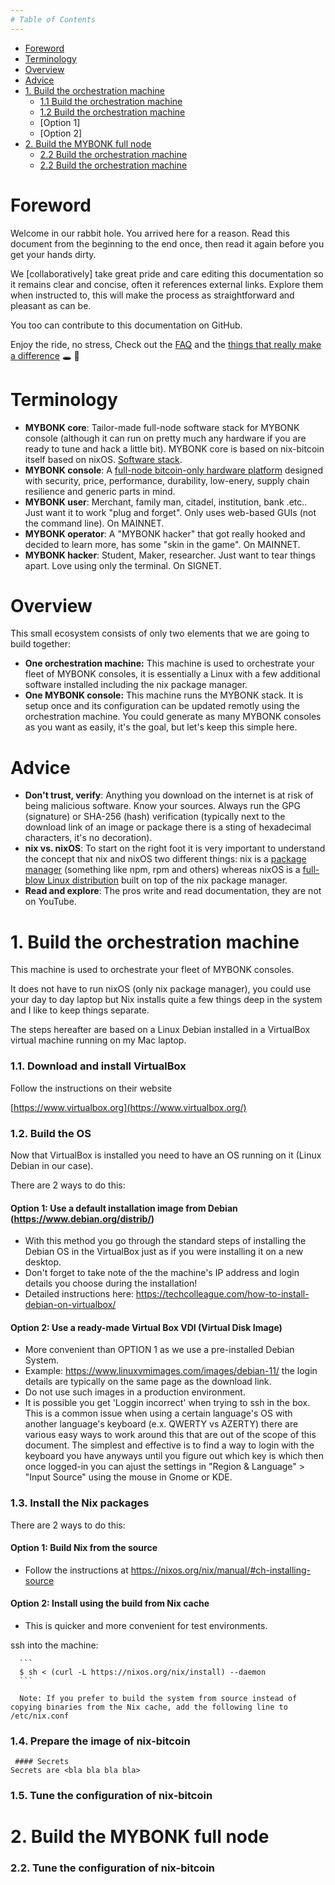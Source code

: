 ```yaml
---
# Table of Contents
---
```

  - [Foreword](#foreword)
  - [Terminology](#terminology)
  - [Overview](#overview)
  - [Advice](#advice)
  - [1. Build the orchestration machine](#build-orchestration-machine)
    -  [1.1 Build the orchestration machine](#build-orchestration-machine)
    -  [1.2 Build the orchestration machine](#build-orchestration-machine)
      - [Option 1]
      - [Option 2]
  - [2. Build the MYBONK full node](#build-mybonk-full-node)
    -  [2.2 Build the orchestration machine](#build-orchestration-machine) 
    -  [2.2 Build the orchestration machine](#build-orchestration-machine) 



# Foreword
Welcome in our rabbit hole. 
You arrived here for a reason. Read this document from the beginning to the end once, then read it again before you get your hands dirty. 
  
We [collaboratively] take great pride and care editing this documentation so it remains clear and concise, often it references external links. Explore them when instructed to, this will make the process as straightforward and pleasant as can be.
  
You too can contribute to this documentation on GitHub.
  
Enjoy the ride, no stress, Check out the [FAQ](FAQ.md) and the [things that really make a difference](BABY-RABBIT-HOLES.md)  :hole: :rabbit2:

# Terminology
- **MYBONK core**: Tailor-made full-node software stack for MYBONK console (although it can run on pretty much any hardware if you are ready to tune and hack a little bit). MYBONK core is based on nix-bitcoin itself based on nixOS. [Software stack](MYBONK-STACK.md).
- **MYBONK console**: A [full-node bitcoin-only hardware platform](https://mybonk.co) designed with security, price, performance, durability, low-enery, supply chain resilience and generic parts in mind.
- **MYBONK user**: Merchant, family man, citadel, institution, bank .etc.. Just want it to work "plug and forget". Only uses web-based GUIs (not the command line). On MAINNET.
- **MYBONK operator**: A "MYBONK hacker" that got really hooked and decided to learn more, has some "skin in the game". On MAINNET.
- **MYBONK hacker**: Student, Maker, researcher. Just want to tear things apart. Love using only the terminal. On SIGNET.

# Overview

This small ecosystem consists of only two elements that we are going to build together:
  
- **One orchestration machine:**
  This machine is used to orchestrate your fleet of MYBONK consoles, it is essentially a Linux with a few additional software installed including the nix package manager.
- **One MYBONK console:**
  This machine runs the MYBONK stack. It is setup once and its configuration can be updated remotly using the orchestration machine.
  You could generate as many MYBONK consoles as you want as easily, it's the goal, but let's keep this simple here.
  
# Advice
- **Don't trust, verify**: Anything you download on the internet is at risk of being malicious software. Know your sources. Always run the GPG (signature) or SHA-256 (hash) verification (typically next to the download link of an image or package there is a sting of hexadecimal characters, it's no decoration).
- **nix vs. nixOS**: To start on the right foot it is very important to understand the concept that nix and nixOS two different things: nix is a [package manager](https://en.wikipedia.org/wiki/Package_manager) (something like npm, rpm and others) whereas nixOS is a [full-blow Linux distribution](https://en.wikipedia.org/wiki/NixOS) built on top of the nix package manager.
- **Read and explore**: The pros write and read documentation, they are not on YouTube. 

<a name="build-orchestration-machine"></a>
===
# 1. Build the orchestration machine
This machine is used to orchestrate your fleet of MYBONK consoles.
  
It does not have to run nixOS (only nix package manager), you could use your day to day laptop but Nix installs quite a few things deep in the system and I like to keep things separate. 
  
The steps hereafter are based on a Linux Debian installed in a VirtualBox virtual machine running on my Mac laptop.
### 1.1. Download and install VirtualBox
Follow the instructions on their website

[https://www.virtualbox.org](https://www.virtualbox.org/)

### 1.2. Build the OS
  Now that VirtualBox is installed you need to have an OS running on it (Linux Debian in our case).
  
  There are 2 ways to do this:
  #### Option 1: Use a default installation image from Debian (https://www.debian.org/distrib/)
  - With this method you go through the standard steps of installing the Debian OS in the VirtualBox just as if you were installing it on a new desktop.
  - Don't forget to take note of the the machine's IP address and login details you choose during the installation!
  - Detailed instructions here: https://techcolleague.com/how-to-install-debian-on-virtualbox/
  #### Option 2: Use a ready-made Virtual Box VDI (Virtual Disk Image)
  - More convenient than OPTION 1 as we use a pre-installed Debian System. 
  - Example: https://www.linuxvmimages.com/images/debian-11/ the login details are typically on the same page as the download link. 
  - Do not use such images in a production environment. 
  - It is possible you get 'Loggin incorrect' when trying to ssh in the box. This is a common issue when using a certain language's OS with another language's keyboard (e.x. QWERTY vs AZERTY) there are various easy ways to work around this that are out of the scope of this document. The simplest and effective is to find a way to login with the keyboard you have anyways until you figure out which key is which then once logged-in you can ajust the settings in "Region & Language" > "Input Source" using the mouse in Gnome or KDE.
### 1.3. Install the Nix packages
  There are 2 ways to do this:
  #### Option 1: Build Nix from the source
  - Follow the instructions at https://nixos.org/nix/manual/#ch-installing-source
  #### Option 2: Install using the build from Nix cache
  - This is quicker and more convenient for test environments.
  
  ssh into the machine:
  
      ```
      $ sh < (curl -L https://nixos.org/nix/install) --daemon
      ```
      
      Note: If you prefer to build the system from source instead of copying binaries from the Nix cache, add the following line to /etc/nix.conf

### 1.4. Prepare the image of nix-bitcoin
     #### Secrets
    Secrets are <bla bla bla bla> 
### 1.5. Tune the configuration of nix-bitcoin




<a name="build-mybonk-full-node"></a>
# 2. Build the MYBONK full node


  ### 2.2. Tune the configuration of nix-bitcoin
<TBD>



